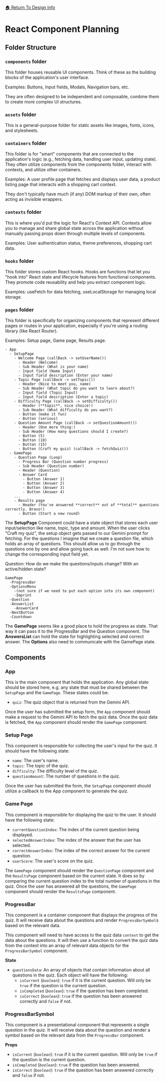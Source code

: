[ &#127968; Return To Design Info](../design_info.md)

# React Component Planning

## Folder Structure

### `components` folder

This folder houses reusable UI components. Think of these as the building blocks of the application's user interface.   

Examples: Buttons, Input fields, Modals, Navigation bars, etc.  

They are often designed to be independent and composable, combine them to create more complex UI structures.

### `assets` folder

This is a general-purpose folder for static assets like images, fonts, icons, and stylesheets.

### `containers` folder

This folder is for "smart" components that are connected to the application's logic (e.g., fetching data, handling user input, updating state). They often utilize components from the components folder, interact with contexts, and utilize other containers.   

Examples: A user profile page that fetches and displays user data, a product listing page that interacts with a shopping cart context.

They don't typically have much (if any) DOM markup of their own, often acting as invisible wrappers.

### `contexts` folder

This is where you'd put the logic for React's Context API. Contexts allow you to manage and share global state across the application without manually passing props down through multiple levels of components.   

Examples: User authentication status, theme preferences, shopping cart data.

### `hooks` folder

This folder stores custom React hooks. Hooks are functions that let you "hook into" React state and lifecycle features from functional components. They promote code reusability and help you extract component logic.   

Examples: useFetch for data fetching, useLocalStorage for managing local storage.

### `pages` folder

This folder is specifically for organizing components that represent different pages or routes in your application, especially if you're using a routing library (like React Router).

Examples: Setup page, Game page, Results page.

<!-- I see the App divided in two parts: The setup and the game. In my head I feel like these could be two routes. The Setup is like a form that gets submitted. Once submitted a request is send to Gemini. So after the setup we change to the game page, which is going to have different components. Here is how I see it: -->

```
- App
  - SetupPage
    - Welcome Page (callBack -> setUserName())
      - Header (Welcome)
      - Sub Header (What is your name)
      - Input field (Name Input)
      - Input field description (Enter your name)
    - Topic Page (callBack -> setTopic())
      - Header (Nice to meet you, name)
      - Sub Header (What topic do you want to learn about?)
      - Input field (Topic Input)
      - Input field description (Enter a topic)
    - Difficulty Page (callBack -> setDifficulty())
      - Header (**topic**, nice choice!)
      - Sub Header (What difficulty do you want?)
      - Button (make it fun) 
      - Button (serious)
    - Question Amount Page (callBack -> setQuestionAmount())
      - Header (One more thing:)
      - Sub Header (How many questions should I create?)
      - Button (5)
      - Button (10)
      - Button (15)
      - Button (Craft my quiz) (callBack -> fetchQuiz())
  - GamePage
    - Question Page (Loop)
      - Progress Bar (Question number progress)
      - Sub Header (Question number)
      - Header (Question)
      - Answer Card
        - Button (Answer 1)
        - Button (Answer 2)
        - Button (Answer 3)
        - Button (Answer 4)
    ...
    - Results page
      - Header (You've answered **correct** out of **total** questions correctly. Bravo!)
      - Button (Start a new round)
```
 
The __SetupPage__ Component could have a state object that stores each user input/selection like name, topic, type and amount. When the user clicks "Craft my quiz", the setup object gets passed to our Gemini prompt for fetching. For the questions I imagine that we create a question file, which holds an array of questions. This should allow us to go through the questions one by one and allow going back as well. I'm not sure how to change the corresponding input field yet.

Question:
How do we make the questions/inputs change? With an active/hidden state? 
```
GamePage
  -ProgressBar
  -OptionsMenu
    -(not sure if we need to put each option into its own component)
    -Imprint
  -Question
  -AnswerList
    -AnswerCard
  -NextButton
  -Countdown
 ```

The __GamePage__ seems like a good place to hold the progress as state. That way it can pass it to the ProgressBar and the Question component. 
The __AnswersList__ can hold the state for highlighting selected and correct answer.
The __Options__ also need to communicate with the GamePage state.

## Components

### App
This is the main component that holds the application. Any global state should be stored here, e.g. any state that must be shared between the `SetupPage` and the `GamePage`. These states could be:

- `quiz`: The quiz object that is returned from the Gemini API.

Once the user has submitted the setup form, the `App` component should make a request to the Gemini API to fetch the quiz data. Once the quiz data is fetched, the `App` component should render the `GamePage` component.

### Setup Page
This component is responsible for collecting the user's input for the quiz. It should have the following state:

- `name`: The user's name.
- `topic`: The topic of the quiz.
- `difficulty`: The difficulty level of the quiz.
- `questionAmount`: The number of questions in the quiz.

Once the user has submitted the form, the `SetupPage` component should utilize a callback to the App component to generate the quiz.

### Game Page
This component is responsible for displaying the quiz to the user. It should have the following state:

- `currentQuestionIndex`: The index of the current question being displayed.
- `selectedAnswerIndex`: The index of the answer that the user has selected.
- `correctAnswerIndex`: The index of the correct answer for the current question.
- `userScore`: The user's score on the quiz.

The `GamePage` component should render the `QuestionPage` component and the `ResultsPage` component based on the current state. It does so by comparing the current question index to the total number of questions in the quiz. Once the user has answered all the questions, the `GamePage` component should render the `ResultsPage` component.

### ProgressBar
This component is a container component that displays the progress of the quiz. It will receive data about the questions and render `ProgressBarSymbol`s based on the relevant data.

This component will need to have access to the quiz data `context` to get the data about the questions. It will then use a function to convert the quiz data from the context into an array of relevant data objects for the `ProgressBarSymbol` component.

**State**

- `questionsData`: An array of objects that contain information about all questions in the quiz. Each object will have the following: 
  - `isCurrent` (*`boolean`*): `true` if it is the current question. Will only be `true` if the question is the current question.
  - `isCompleted` (*`boolean`*): `true` if the question has been completed.
  - `isCorrect` (*`boolean`*): `true` if the question has been answered correctly and `false` if not.

### ProgressBarSymbol
This component is a presentational component that represents a single question in the quiz. It will receive data about the question and render a symbol based on the relevant data from the `ProgressBar` component.

**Props**

  - `isCurrent` (*`boolean`*): `true` if it is the current question. Will only be `true` if the question is the current question.
  - `isCompleted` (*`boolean`*): `true` if the question has been answered.
  - `isCorrect` (*`boolean`*): `true` if the question has been answered correctly and `false` if not.
